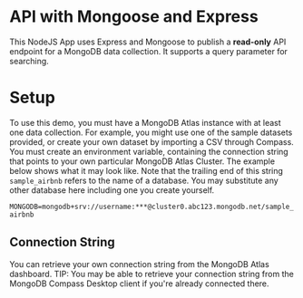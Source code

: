# API with Mongoose and Express
This NodeJS App uses Express and Mongoose to publish a <b>read-only</b> API endpoint for a MongoDB data collection. It supports a query parameter for searching. 
  
# Setup
To use this demo, you must have a MongoDB Atlas instance with at least one data collection. For example, you might use one of the sample datasets provided, or create your own dataset by importing a CSV through Compass. You must create an environment variable, containing the connection string that points to your own particular MongoDB Atlas Cluster. The example below shows what it may look like. Note that the trailing end of this string `sample_airbnb` refers to the name of a database. You may substitute any other database here including one you create yourself. 
  
```MONGODB=mongodb+srv://username:***@cluster0.abc123.mongodb.net/sample_airbnb```

## Connection String
You can retrieve your own connection string from the MongoDB Atlas dashboard. TIP: You may be able to retrieve your connection string from the MongoDB Compass Desktop client if you're already connected there.